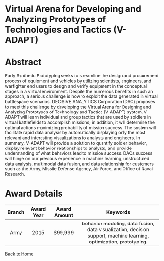 
Virtual Arena for Developing and Analyzing Prototypes of Technologies and Tactics (V-ADAPT)
===========================================================================================

# Abstract


Early Synthetic Prototyping seeks to streamline the design and procurement process of equipment and vehicles by utilizing scientists, engineers, and warfighter end users to design and verify equipment in the conceptual stages in a virtual environment. Despite the numerous benefits in such an approach, a serious challenge is how to exploit the data generated in virtual battlespace scenarios. DECISIVE ANALYTICS Corporation (DAC) proposes to meet this challenge by developing the Virtual Arena for Designing and Analyzing Prototypes of Technology and Tactics (V-ADAPT) system. V-ADAPT will learn individual and group tactics that are used by soldiers in virtual battlefields to accomplish missions; in addition, it will determine the optimal actions maximizing probability of mission success. The system will facilitate rapid data analysis by automatically displaying only the most relevant and interesting visualizations to analysts and engineers. In summary, V-ADAPT will provide a solution to quantify soldier behavior, display relevant behavior relationships to analysts, and provide understanding of what behaviors lead to mission success. DACs success will hinge on our previous experience in machine learning, unstructured data analysis, multimodal data fusion, and data relationship for customers such as the Army, Missile Defense Agency, Air Force, and Office of Naval Research.  

# Award Details

|Branch|Award Year|Award Amount|Keywords|
| :---: | :---: | :---: | :---: |
|Army|2015|$99,999|behavior modeling, data fusion, data visualization, decision support, machine learning, optimization, prototyping.|
  
  


[Back to Home](https://github.com/chrischow/dod_sbir_awards/CC/#994)